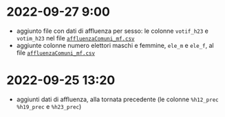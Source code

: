 # 2022-09-27 9:00

- aggiunto file con dati di affluenza per sesso: le colonne `votif_h23` e `votim_h23` nel file [`affluenzaComuni_mf.csv`](dati/affluenza/affluenzaComuni_mf.csv)
- aggiunte colonne numero elettori maschi e femmine, `ele_m` e `ele_f`, al file [`affluenzaComuni_mf.csv`](dati/affluenza/affluenzaComuni_mf.csv)

# 2022-09-25 13:20

- aggiunti dati di affluenza, alla tornata precedente (le colonne `%h12_prec` `%h19_prec` e `%h23_prec`)
